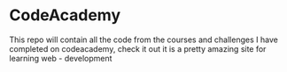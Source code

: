 # CodeAcademy
 This repo will contain all the code from the courses and challenges I have completed on codeacademy, check it out it is a pretty amazing site for learning web - development
